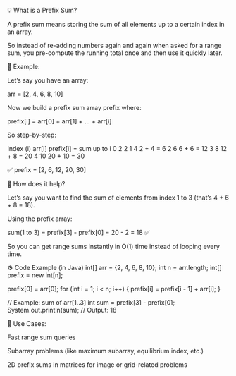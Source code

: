💡 What is a Prefix Sum?

A prefix sum means storing the sum of all elements up to a certain index in an array.

So instead of re-adding numbers again and again when asked for a range sum,
you pre-compute the running total once and then use it quickly later.

🧠 Example:

Let’s say you have an array:

arr = [2, 4, 6, 8, 10]


Now we build a prefix sum array prefix where:

prefix[i] = arr[0] + arr[1] + ... + arr[i]


So step-by-step:

Index (i)	arr[i]	prefix[i] = sum up to i
0	2	2
1	4	2 + 4 = 6
2	6	6 + 6 = 12
3	8	12 + 8 = 20
4	10	20 + 10 = 30

✅ prefix = [2, 6, 12, 20, 30]

🧩 How does it help?

Let’s say you want to find the sum of elements from index 1 to 3 (that’s 4 + 6 + 8 = 18).

Using the prefix array:

sum(1 to 3) = prefix[3] - prefix[0]
             = 20 - 2
             = 18 ✅


So you can get range sums instantly in O(1) time instead of looping every time.

⚙️ Code Example (in Java)
int[] arr = {2, 4, 6, 8, 10};
int n = arr.length;
int[] prefix = new int[n];

prefix[0] = arr[0];
for (int i = 1; i < n; i++) {
    prefix[i] = prefix[i - 1] + arr[i];
}

// Example: sum of arr[1..3]
int sum = prefix[3] - prefix[0];
System.out.println(sum); // Output: 18

🧩 Use Cases:

Fast range sum queries

Subarray problems (like maximum subarray, equilibrium index, etc.)

2D prefix sums in matrices for image or grid-related problems